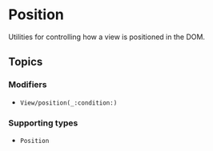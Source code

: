 # Position

Utilities for controlling how a view is positioned in the DOM.

## Topics

### Modifiers

- ``View/position(_:condition:)``

### Supporting types

- ``Position``
